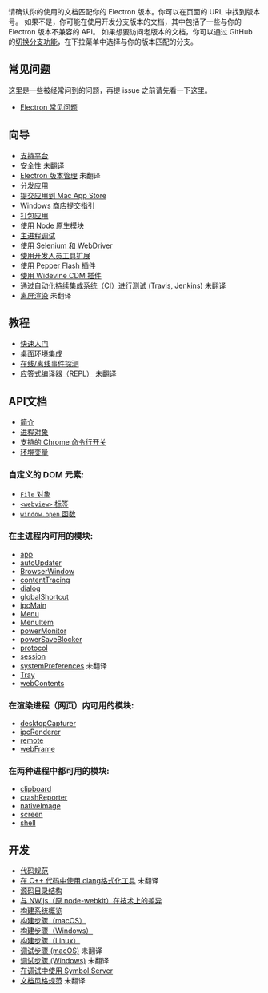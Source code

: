 请确认你的使用的文档匹配你的 Electron 版本。你可以在页面的 URL 中找到版本号。
如果不是，你可能在使用开发分支版本的文档，其中包括了一些与你的 Electron 版本不兼容的 API。
如果想要访问老版本的文档，你可以通过 GitHub 的[切换分支功能](https://github.com/electron/electron/tree/v1.4.0)，在下拉菜单中选择与你的版本匹配的分支。

## 常见问题

这里是一些被经常问到的问题，再提 issue 之前请先看一下这里。

+ [Electron 常见问题](faq/electron-faq.md)

## 向导

* [支持平台](tutorial/supported-platforms.md)
* [安全性](tutorial/security.md) 未翻译
* [Electron 版本管理](tutorial/electron-versioning.md) 未翻译
* [分发应用](tutorial/application-distribution.md)
* [提交应用到 Mac App Store](tutorial/mac-app-store-submission-guide.md)
* [Windows 商店提交指引](tutorial/windows-store-guide.md)
* [打包应用](tutorial/application-packaging.md)
* [使用 Node 原生模块](tutorial/using-native-node-modules.md)
* [主进程调试](tutorial/debugging-main-process.md)
* [使用 Selenium 和 WebDriver](tutorial/using-selenium-and-webdriver.md)
* [使用开发人员工具扩展](tutorial/devtools-extension.md)
* [使用 Pepper Flash 插件](tutorial/using-pepper-flash-plugin.md)
* [使用 Widevine CDM 插件](tutorial/using-widevine-cdm-plugin.md)
* [通过自动化持续集成系统（CI）进行测试 (Travis, Jenkins)](tutorial/testing-on-headless-ci.md) 未翻译
* [离屏渲染](tutorial/offscreen-rendering.md) 未翻译

## 教程

* [快速入门](tutorial/quick-start.md)
* [桌面环境集成](tutorial/desktop-environment-integration.md)
* [在线/离线事件探测](tutorial/online-offline-events.md)
* [应答式编译器（REPL）](tutorial/repl.md) 未翻译

## API文档

* [简介](api/synopsis.md)
* [进程对象](api/process.md)
* [支持的 Chrome 命令行开关](api/chrome-command-line-switches.md)
* [环境变量](api/environment-variables.md)

### 自定义的 DOM 元素:

* [`File` 对象](api/file-object.md)
* [`<webview>` 标签](api/web-view-tag.md)
* [`window.open` 函数](api/window-open.md)

### 在主进程内可用的模块:

* [app](api/app.md)
* [autoUpdater](api/auto-updater.md)
* [BrowserWindow](api/browser-window.md)
* [contentTracing](api/content-tracing.md)
* [dialog](api/dialog.md)
* [globalShortcut](api/global-shortcut.md)
* [ipcMain](api/ipc-main.md)
* [Menu](api/menu.md)
* [MenuItem](api/menu-item.md)
* [powerMonitor](api/power-monitor.md)
* [powerSaveBlocker](api/power-save-blocker.md)
* [protocol](api/protocol.md)
* [session](api/session.md)
* [systemPreferences](api/system-preferences.md) 未翻译
* [Tray](api/tray.md)
* [webContents](api/web-contents.md)

### 在渲染进程（网页）内可用的模块:

* [desktopCapturer](api/desktop-capturer.md)
* [ipcRenderer](api/ipc-renderer.md)
* [remote](api/remote.md)
* [webFrame](api/web-frame.md)

### 在两种进程中都可用的模块:

* [clipboard](api/clipboard.md)
* [crashReporter](api/crash-reporter.md)
* [nativeImage](api/native-image.md)
* [screen](api/screen.md)
* [shell](api/shell.md)

## 开发

* [代码规范](development/coding-style.md)
* [在 C++ 代码中使用 clang格式化工具](development/clang-format.md) 未翻译
* [源码目录结构](development/source-code-directory-structure.md)
* [与 NW.js（原 node-webkit）在技术上的差异](development/atom-shell-vs-node-webkit.md)
* [构建系统概览](development/build-system-overview.md)
* [构建步骤（macOS）](development/build-instructions-osx.md)
* [构建步骤（Windows）](development/build-instructions-windows.md)
* [构建步骤（Linux）](development/build-instructions-linux.md)
* [调试步骤 (macOS)](development/debug-instructions-macos.md) 未翻译
* [调试步骤 (Windows)](development/debug-instructions-windows.md) 未翻译
* [在调试中使用 Symbol Server](development/setting-up-symbol-server.md)
* [文档风格规范](styleguide.md) 未翻译
